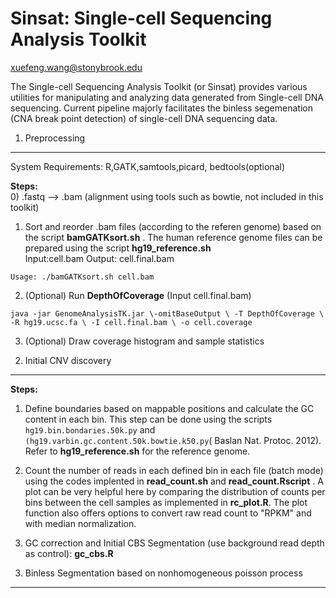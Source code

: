 Sinsat: Single-cell Sequencing Analysis Toolkit
=======


xuefeng.wang@stonybrook.edu



The Single-cell Sequencing Analysis Toolkit (or Sinsat) provides various utilities for manipulating and analyzing data generated from Single-cell DNA sequencing. Current pipeline majorly facilitates the binless segemenation (CNA break point detection) of single-cell DNA sequencing data. 


1. Preprocessing
-----------
System Requirements: R,GATK,samtools,picard, bedtools(optional)

**Steps:**    
0) .fastq --> .bam (alignment using tools such as bowtie, not included in this toolkit)    
1) Sort and reorder .bam files (according to the referen genome) based on the script **bamGATKsort.sh** . The human reference genome files can be prepared using the script **hg19_reference.sh**  
Input:cell.bam Output: cell.final.bam
```
Usage: ./bamGATKsort.sh cell.bam  
```
2) (Optional) Run **DepthOfCoverage** (Input cell.final.bam)
```
java -jar GenomeAnalysisTK.jar \-omitBaseOutput \ -T DepthOfCoverage \ -R hg19.ucsc.fa \ -I cell.final.bam \ -o cell.coverage
```
3) (Optional) Draw coverage histogram and sample statistics



2. Initial CNV discovery
-----------
**Steps:** 

1) Define boundaries based on mappable positions and calculate the GC content in each bin. This step can be done using the scripts ``hg19.bin.bondaries.50k.py`` and ``(hg19.varbin.gc.content.50k.bowtie.k50.py``( Baslan Nat. Protoc. 2012).
Refer to **hg19_reference.sh** for the reference genome.

2)  Count the number of reads in each defined bin in each file (batch mode) using the codes implented in **read_count.sh** and **read_count.Rscript** . A plot can be very helpful here by comparing the distribution of counts per bins between the cell samples as  implemented in **rc_plot.R**. The plot function also offers options to convert raw read count to "RPKM" and with median normalization. 

3) GC correction and Initial CBS Segmentation (use background read depth as control): **gc_cbs.R**


3. Binless Segmentation based on nonhomogeneous poisson process 
-----------


